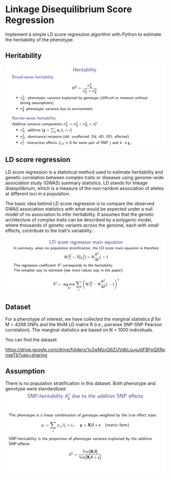 # Linkage Disequilibrium Score Regression
Implement a simple  LD score regression algorithm with Python to estimate the heritability of the phenotype.

## Heritability
![Heritability](https://github.com/Sagarnandeshwar/Linkage_Disequilibrium_Score_Regression/blob/main/image/heritability.png)

## LD score regression
LD score regression is a statistical method used to estimate heritability and genetic correlation between complex traits or diseases using genome-wide association study (GWAS) summary statistics. LD stands for linkage disequilibrium, which is a measure of the non-random association of alleles at different loci in a population. 

The basic idea behind LD score regression is to compare the observed GWAS association statistics with what would be expected under a null model of no association to infer heritability. It assumes that the genetic architecture of complex traits can be described by a polygenic model, where thousands of genetic variants across the genome, each with small effects, contribute to the trait's variability. 

![ldsr](https://github.com/Sagarnandeshwar/Linkage_Disequilibrium_Score_Regression/blob/main/image/ldsr.png)

## Dataset
For a phenotype of interest, we have collected the marginal statistics $\tilde{\beta}$ for M = 4268 SNPs and the MxM LD matrix R (i.e., pairwise SNP-SNP Pearson correlation). The marginal statistics are based on N = 1000 individuals.

You can find the dataset:

https://drive.google.com/drive/folders/1x2wMzxQ6ZUVdbLsugJdFBFeQXRpngeTb?usp=sharing

## Assumption 
There is no population stratification in this dataset. Both phenotype and genotype were standardized.
![snp_inference](https://github.com/Sagarnandeshwar/Linkage_Disequilibrium_Score_Regression/blob/main/image/snp_heritability.png)

